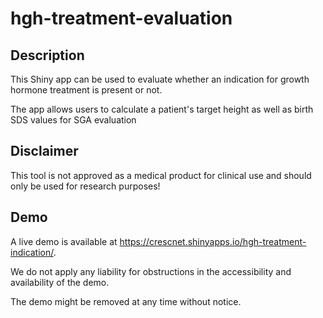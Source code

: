 # hgh-treatment-evaluation

## Description

This Shiny app can be used to evaluate whether an indication for growth hormone treatment is present or not.

The app allows users to calculate a patient's target height as well as birth SDS values for SGA evaluation

## Disclaimer

This tool is not approved as a medical product for clinical use and should only be used for research purposes!

## Demo

A live demo is available at https://crescnet.shinyapps.io/hgh-treatment-indication/.

We do not apply any liability for obstructions in the accessibility and availability of the demo.

The demo might be removed at any time without notice.
